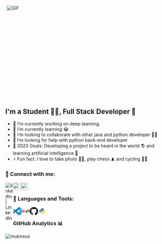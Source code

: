 

<img align="right" alt="GIF" src="https://github.com/abhisheknaiidu/abhisheknaiidu/blob/master/code.gif?raw=true" width="500" height="320" />

## I'm a Student 👨‍🎓, Full Stack Developer 🚀
- 🔭 I’m currently working on deep learning.
- 🌱 I’m currently learning 😂
- 👯 I’m looking to collaborate with other java and python developer 👩‍💻 
- 🤔 I’m looking for help with python back-end developer
- 🥅 2023 Goals: Developing a project to be heard in the world 🌎 and learning artificial intelligence 🤖
- ⚡ Fun fact: I love to take photo 🏊‍♀️, play chess ♟  and cycling 🚴‍♀️

### 📩 Connect with me:

[<img align="left" alt="linkedin | LinkedIn" width="24px" src="https://raw.githubusercontent.com/peterthehan/peterthehan/master/assets/linkedin.svg" />][linkedin]

[<img align="left" height="24" width="24" src="https://cdn.jsdelivr.net/npm/simple-icons@v4/icons/instagram.svg" />][instagram]
[<img align="left" height="24" width="24" src="https://cdn.jsdelivr.net/npm/simple-icons@v4/icons/gmail.svg" />][gmail]

<br />

### 🔧 Languages and Tools:

[<img align="left" alt="Visual Studio Code" width="26px" src="https://raw.githubusercontent.com/github/explore/80688e429a7d4ef2fca1e82350fe8e3517d3494d/topics/visual-studio-code/visual-studio-code.png" />][vsCode]
[<img align="left" alt="Git" width="26px" src="https://raw.githubusercontent.com/github/explore/80688e429a7d4ef2fca1e82350fe8e3517d3494d/topics/git/git.png" />][git]
[<img align="left" alt="GitHub" width="26px" src="https://raw.githubusercontent.com/github/explore/78df643247d429f6cc873026c0622819ad797942/topics/github/github.png" />][github]

[<img align="left" alt="Python" width="26px" src="https://raw.githubusercontent.com/github/explore/cebd63002168a05a6a642f309227eefeccd92950/topics/python/python.png" />][python]


<br />





### GitHub Analytics 📊

  <img height="180em" align="left" src="https://github-readme-stats.vercel.app/api/top-langs?username=burcinozkan&show_icons=true&locale=en&layout=compact&langs_count=8&theme=radical" alt="mukireus"/>
</a>

<br />
<br />

[instagram]: https://www.instagram.com/hburcinnozkan/
[linkedin]: https://www.linkedin.com/in/burcinozkan/
[medium]: https://medium.com/@burcinozkkan12
[gmail]: mailto:burcinozkkan12@gmail.com

[vsCode]: https://code.visualstudio.com/
[git]: https://git-scm.com/
[android]: https://www.android.com/
[github]: https://github.com/burcinozkan
[python]: https://www.python.org/

[xd]: https://www.adobe.com/products/xd.html



